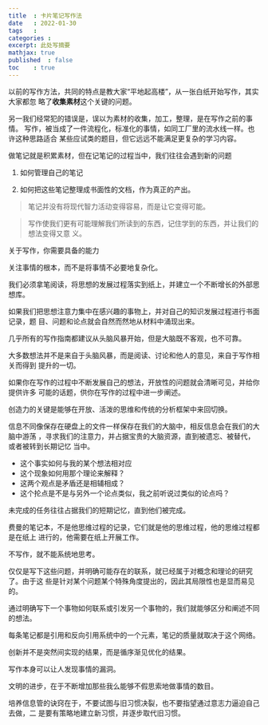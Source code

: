 ```yaml
---
title  : 卡片笔记写作法
date   : 2022-01-30
tags   : 
categories : 
excerpt: 此处写摘要
mathjax: true
published  : false
toc    : true
---
```


以前的写作方法，共同的特点是教大家“平地起高楼”，从一张白纸开始写作，其实大家都忽
略了**收集素材**这个关键的问题。

另一我们经常犯的错误是，误以为素材的收集，加工，整理，是在写作之前的事情。
写作，被当成了一件流程化，标准化的事情，如同工厂里的流水线一样。也许这种思路适合
某些应试类的题目，但它远远不能满足更复杂的学习内容。

做笔记就是积累素材，但在记笔记的过程当中，我们往往会遇到新的问题

1. 如何管理自己的笔记

2. 如何把这些笔记整理成书面性的文档，作为真正的产出。

> 笔记并没有将现代智力活动变得容易，而是让它变得可能。

> 写作使我们更有可能理解我们所读到的东西，记住学到的东西，并让我们的想法变得又意
> 义。


关于写作，你需要具备的能力

关注事情的根本，而不是将事情不必要地复杂化。

我们必须拿笔阅读，将思想的发展过程落实到纸上，并建立一个不断增长的外部思想库。

如果我们把思想注意力集中在感兴趣的事物上，并对自己的知识发展过程进行书面记录，题
目、问题和论点就会自然而然地从材料中涌现出来。

几乎所有的写作指南都建议从头脑风暴开始，但是大脑既不客观，也不可靠。

大多数想法并不是来自于头脑风暴，而是阅读、讨论和他人的意见，来自于写作相关而得到
提升的一切。

如果你在写作的过程中不断发展自己的想法，开放性的问题就会清晰可见，并给你提供许多
可能的话题，供你在写作的过程中进一步阐述。

创造力的关键是能够在开放、活泼的思维和传统的分析框架中来回切换。

信息不同像保存在硬盘上的文件一样保存在我们的大脑中，相反信息会在我们的大脑中游荡
，寻求我们的注意力，并占据宝贵的大脑资源，直到被遗忘、被替代，或者被转到长期记忆
当中。

- 这个事实如何与我的某个想法相对应
- 这个现象如何用那个理论来解释？
- 这两个观点是矛盾还是相辅相成？
- 这个抡点是不是与另外一个论点类似，我之前听说过类似的论点吗？

未完成的任务往往占据我们的短期记忆，直到他们被完成。

费曼的笔记本，不是他思维过程的记录，它们就是他的思维过程，他的思维过程都是在纸上
进行的，他需要在纸上开展工作。

不写作，就不能系统地思考。

仅仅是写下这些问题，并明确可能存在的联系，就已经属于对概念和理论的研究了。由于这
些是针对某个问题某个特殊角度提出的，因此其局限性也是显而易见的。

通过明确写下一个事物如何联系或引发另一个事物的，我们就能够区分和阐述不同的想法。

每条笔记都是引用和反向引用系统中的一个元素，笔记的质量就取决于这个网络。

创新并不是突然间实现的结果，而是循序渐见优化的结果。

写作本身可以让人发现事情的漏洞。

文明的进步，在于不断增加那些我么能够不假思索地做事情的数目。

培养信息管的诀窍在于，不要试图与旧习惯决裂，也不要指望通过意志力逼迫自己去做，二
是要有策略地建立新习惯，并逐步取代旧习惯。

